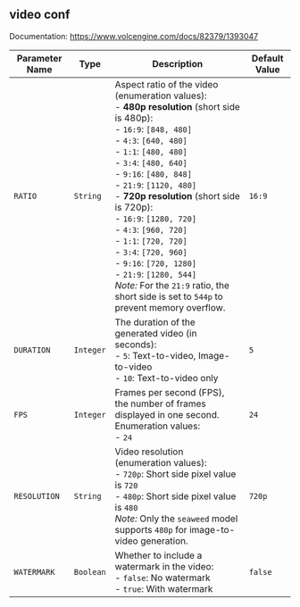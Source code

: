 ## video conf
Documentation: https://www.volcengine.com/docs/82379/1393047


| Parameter Name | Type      | Description                                                                                                                                                                                                                                                                                                                                                                                                                                                                                                                                                                               | Default Value |
|----------------|-----------|-------------------------------------------------------------------------------------------------------------------------------------------------------------------------------------------------------------------------------------------------------------------------------------------------------------------------------------------------------------------------------------------------------------------------------------------------------------------------------------------------------------------------------------------------------------------------------------------|---------------|
| `RATIO`        | `String`  | Aspect ratio of the video (enumeration values):<br>- **480p resolution** (short side is 480p):<br>  - `16:9`: `[848, 480]`<br>  - `4:3`: `[640, 480]`<br>  - `1:1`: `[480, 480]`<br>  - `3:4`: `[480, 640]`<br>  - `9:16`: `[480, 848]`<br>  - `21:9`: `[1120, 480]`<br>- **720p resolution** (short side is 720p):<br>  - `16:9`: `[1280, 720]`<br>  - `4:3`: `[960, 720]`<br>  - `1:1`: `[720, 720]`<br>  - `3:4`: `[720, 960]`<br>  - `9:16`: `[720, 1280]`<br>  - `21:9`: `[1280, 544]`<br> *Note:* For the `21:9` ratio, the short side is set to `544p` to prevent memory overflow. | `16:9`        | 
| `DURATION`     | `Integer` | The duration of the generated video (in seconds):<br>- `5`: Text-to-video, Image-to-video<br>- `10`: Text-to-video only                                                                                                                                                                                                                                                                                                                                                                                                                                                                   | `5`           |
| `FPS`          | `Integer` | Frames per second (FPS), the number of frames displayed in one second. Enumeration values:<br>- `24`                                                                                                                                                                                                                                                                                                                                                                                                                                                                                      | `24`          | 
| `RESOLUTION`   | `String`  | Video resolution (enumeration values):<br>- `720p`: Short side pixel value is `720`<br>- `480p`: Short side pixel value is `480`<br> *Note:* Only the `seaweed` model supports `480p` for image-to-video generation.                                                                                                                                                                                                                                                                                                                                                                      | `720p`        |
| `WATERMARK`    | `Boolean` | Whether to include a watermark in the video:<br>- `false`: No watermark<br>- `true`: With watermark                                                                                                                                                                                                                                                                                                                                                                                                                                                                                       | `false`       |

